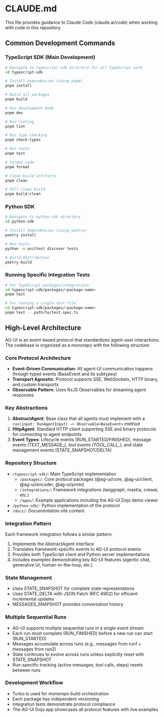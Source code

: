 # CLAUDE.md

This file provides guidance to Claude Code (claude.ai/code) when working with code in this repository.

## Common Development Commands

### TypeScript SDK (Main Development)
```bash
# Navigate to typescript-sdk directory for all TypeScript work
cd typescript-sdk

# Install dependencies (using pnpm)
pnpm install

# Build all packages
pnpm build

# Run development mode
pnpm dev

# Run linting
pnpm lint

# Run type checking
pnpm check-types

# Run tests
pnpm test

# Format code
pnpm format

# Clean build artifacts
pnpm clean

# Full clean build
pnpm build:clean
```

### Python SDK
```bash
# Navigate to python-sdk directory
cd python-sdk

# Install dependencies (using poetry)
poetry install

# Run tests
python -m unittest discover tests

# Build distribution
poetry build
```

### Running Specific Integration Tests
```bash
# For TypeScript packages/integrations
cd typescript-sdk/packages/<package-name>
pnpm test

# For running a single test file
cd typescript-sdk/packages/<package-name>
pnpm test -- path/to/test.spec.ts
```

## High-Level Architecture

AG-UI is an event-based protocol that standardizes agent-user interactions. The codebase is organized as a monorepo with the following structure:

### Core Protocol Architecture
- **Event-Driven Communication**: All agent-UI communication happens through typed events (BaseEvent and its subtypes)
- **Transport Agnostic**: Protocol supports SSE, WebSockets, HTTP binary, and custom transports
- **Observable Pattern**: Uses RxJS Observables for streaming agent responses

### Key Abstractions
1. **AbstractAgent**: Base class that all agents must implement with a `run(input: RunAgentInput) -> Observable<BaseEvent>` method
2. **HttpAgent**: Standard HTTP client supporting SSE and binary protocols for connecting to agent endpoints
3. **Event Types**: Lifecycle events (RUN_STARTED/FINISHED), message events (TEXT_MESSAGE_*), tool events (TOOL_CALL_*), and state management events (STATE_SNAPSHOT/DELTA)

### Repository Structure
- `/typescript-sdk/`: Main TypeScript implementation
  - `/packages/`: Core protocol packages (@ag-ui/core, @ag-ui/client, @ag-ui/encoder, @ag-ui/proto)
  - `/integrations/`: Framework integrations (langgraph, mastra, crewai, etc.)
  - `/apps/`: Example applications including the AG-UI Dojo demo viewer
- `/python-sdk/`: Python implementation of the protocol
- `/docs/`: Documentation site content

### Integration Pattern
Each framework integration follows a similar pattern:
1. Implements the AbstractAgent interface
2. Translates framework-specific events to AG-UI protocol events
3. Provides both TypeScript client and Python server implementations
4. Includes examples demonstrating key AG-UI features (agentic chat, generative UI, human-in-the-loop, etc.)

### State Management
- Uses STATE_SNAPSHOT for complete state representations
- Uses STATE_DELTA with JSON Patch (RFC 6902) for efficient incremental updates
- MESSAGES_SNAPSHOT provides conversation history

### Multiple Sequential Runs
- AG-UI supports multiple sequential runs in a single event stream
- Each run must complete (RUN_FINISHED) before a new run can start (RUN_STARTED)
- Messages accumulate across runs (e.g., messages from run1 + messages from run2)
- State continues to evolve across runs unless explicitly reset with STATE_SNAPSHOT
- Run-specific tracking (active messages, tool calls, steps) resets between runs

### Development Workflow
- Turbo is used for monorepo build orchestration
- Each package has independent versioning
- Integration tests demonstrate protocol compliance
- The AG-UI Dojo app showcases all protocol features with live examples
